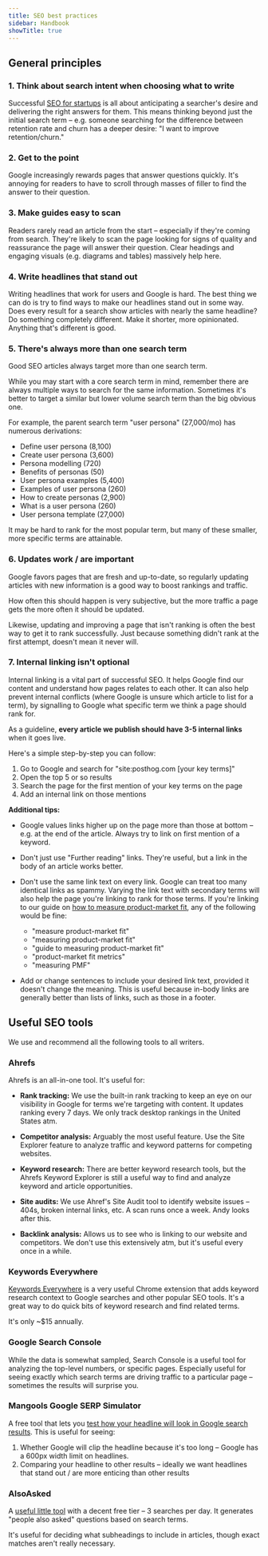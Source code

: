 ```yaml
---
title: SEO best practices
sidebar: Handbook
showTitle: true
---
```


## General principles

### 1. Think about search intent when choosing what to write

Successful [SEO for startups](/newsletter/seo-for-startups) is all about anticipating a searcher's desire and delivering the right answers for them. This means thinking beyond just the initial search term – e.g. someone searching for the difference between retention rate and churn has a deeper desire: "I want to improve retention/churn."

### 2. Get to the point

Google increasingly rewards pages that answer questions quickly. It's annoying for readers to have to scroll through masses of filler to find the answer to their question. 

### 3. Make guides easy to scan

Readers rarely read an article from the start – especially if they're coming from search. They're likely to scan the page looking for signs of quality and reassurance the page will answer their question. Clear headings and engaging visuals (e.g. diagrams and tables) massively help here.

### 4. Write headlines that stand out

Writing headlines that work for users and Google is hard. The best thing we can do is try to find ways to make our headlines stand out in some way. Does every result for a search show articles with nearly the same headline? Do something completely different. Make it shorter, more opinionated. Anything that's different is good.

### 5. There's always more than one search term

Good SEO articles always target more than one search term.

While you may start with a core search term in mind, remember there are always multiple ways to search for the same information. Sometimes it's better to target a similar but lower volume search term than the big obvious one.

For example, the parent search term "user persona" (27,000/mo) has numerous derivations:

- Define user persona (8,100)
- Create user persona (3,600) 
- Persona modelling (720)
- Benefits of personas (50) 
- User persona examples (5,400) 
- Examples of user persona (260)
- How to create personas (2,900)
- What is a user persona (260)
- User persona template (27,000) 

It may be hard to rank for the most popular term, but many of these smaller, more specific terms are attainable.

### 6. Updates work / are important

Google favors pages that are fresh and up-to-date, so regularly updating articles with new information is a good way to boost rankings and traffic.

How often this should happen is very subjective, but the more traffic a page gets the more often it should be updated.

Likewise, updating and improving a page that isn't ranking is often the best way to get it to rank successfully. Just because something didn't rank at the first attempt, doesn't mean it never will.

### 7. Internal linking isn't optional

Internal linking is a vital part of successful SEO. It helps Google find our content and understand how pages relates to each other. It can also help prevent internal conflicts (where Google is unsure which article to list for a term), by signalling to Google what specific term we think a page should rank for.

As a guideline, **every article we publish should have 3-5 internal links** when it goes live.

Here's a simple step-by-step you can follow:

1. Go to Google and search for "site:posthog.com [your key terms]"
2. Open the top 5 or so results
3. Search the page for the first mention of your key terms on the page
4. Add an internal link on those mentions

**Additional tips:**

- Google values links higher up on the page more than those at bottom – e.g. at the end of the article. Always try to link on first mention of a keyword.

- Don't just use "Further reading" links. They're useful, but a link in the body of an article works better.

- Don't use the same link text on every link. Google can treat too many identical links as spammy. Varying the link text with secondary terms will also help the page you're linking to rank for those terms. If you're linking to our guide on [how to measure product-market fit](/founders/measure-product-market-fit), any of the following would be fine:
  - "measure product-market fit"
  - "measuring product-market fit"
  - "guide to measuring product-market fit"
  - "product-market fit metrics"
  - "measuring PMF"

- Add or change sentences to include your desired link text, provided it doesn't change the meaning. This is useful because in-body links are generally better than lists of links, such as those in a footer. 

## Useful SEO tools

We use and recommend all the following tools to all writers.

### Ahrefs

Ahrefs is an all-in-one tool. It's useful for:

- **Rank tracking:** We use the built-in rank tracking to keep an eye on our visibility in Google for terms we're targeting with content. It updates ranking every 7 days. We only track desktop rankings in the United States atm.

- **Competitor analysis:** Arguably the most useful feature. Use the Site Explorer feature to analyze traffic and keyword patterns for competing websites.

- **Keyword research:** There are better keyword research tools, but the Ahrefs Keyword Explorer is still a useful way to find and analyze keyword and article opportunities.

- **Site audits:** We use Ahref's Site Audit tool to identify website issues – 404s, broken internal links, etc. A scan runs once a week. Andy looks after this.

- **Backlink analysis:** Allows us to see who is linking to our website and competitors. We don't use this extensively atm, but it's useful every once in a while.

### Keywords Everywhere

[Keywords Everywhere](https://keywordseverywhere.com/) is a very useful Chrome extension that adds keyword research context to Google searches and other popular SEO tools. It's a great way to do quick bits of keyword research and find related terms.

It's only ~$15 annually.

### Google Search Console

While the data is somewhat sampled, Search Console is a useful tool for analyzing the top-level numbers, or specific pages. Especially useful for seeing exactly which search terms are driving traffic to a particular page – sometimes the results will surprise you.

### Mangools Google SERP Simulator

A free tool that lets you [test how your headline will look in Google search results](https://mangools.com/free-seo-tools/serp-simulator). This is useful for seeing:

1. Whether Google will clip the headline because it's too long – Google has a 600px width limit on headlines.
2. Comparing your headline to other results – ideally we want headlines that stand out / are more enticing than other results

### AlsoAsked

A [useful little tool](https://alsoasked.com/) with a decent free tier – 3 searches per day. It generates "people also asked" questions based on search terms.

It's useful for deciding what subheadings to include in articles, though exact matches aren't really necessary.